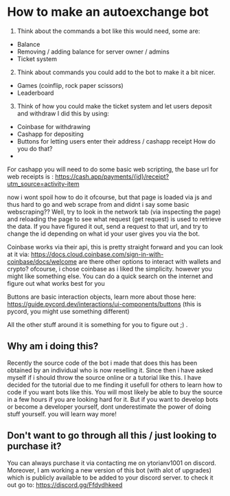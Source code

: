 
# How to make an autoexchange bot

1. Think about the commands a bot like this would need, some are:
- Balance
- Removing / adding balance for server owner / admins
- Ticket system
2. Think about commands you could add to the bot to make it a bit nicer.
- Games (coinflip, rock paper scissors)
- Leaderboard
3. Think of how you could make the ticket system and let users deposit and withdraw
I did this by using:
- Coinbase for withdrawing
- Cashapp for depositing
- Buttons for letting users enter their address / cashapp receipt
How do you do that?
-
For cashapp you will need to do some basic web scripting, the base url for web receipts is : https://cash.app/payments/{id}/receipt?utm_source=activity-item

now i wont spoil how to do it ofcourse, but that page is loaded via js and thus hard to go and web scrape from and didnt i say some basic webscraping?? Well, try to look in the network tab (via inspecting the page) and reloading the page to see what request (get request) is used to retrieve the data. If you have figured it out, send a request to that url, and try to change the id depending on what id your user gives you via the bot.

Coinbase works via their api, this is pretty straight forward and you can look at it via:
https://docs.cloud.coinbase.com/sign-in-with-coinbase/docs/welcome
are there other options to interact with wallets and crypto? ofcourse, i chose coinbase as i liked the simplicity. however you might like something else. You can do a quick search on the internet and figure out what works best for you

Buttons are basic interaction objects, learn more about those here: https://guide.pycord.dev/interactions/ui-components/buttons (this is pycord, you might use something different)


All the other stuff around it is something for you to figure out ;) .

Why am i doing this?
-
Recently the source code of the bot i made that does this has been obtained by an individual who is now reselling it. Since then i have asked myself if i should throw the source online or a tutorial like this. I have decided for the tutorial due to me finding it usefull for others to learn how to code if you want bots like this. You will most likely be able to buy the source in a few hours if you are looking hard for it. But if you want to develop bots or become a developer yourself, dont underestimate the power of doing stuff yourself. you will learn way more!

Don't want to go through all this / just looking to purchase it?
-
You can always purchase it via contacting me on ytorianv1001 on discord. Moreover, I am working a new version of this bot (with alot of upgrades) which is publicly available to be added to your discord server. to check it out go to: https://discord.gg/Ffdydhkeed
